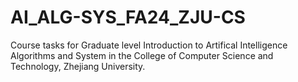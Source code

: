 # AI_ALG-SYS_FA24_ZJU-CS
Course tasks for Graduate level Introduction to Artifical Intelligence Algorithms and System in the College of Computer Science and Technology, Zhejiang University. 
